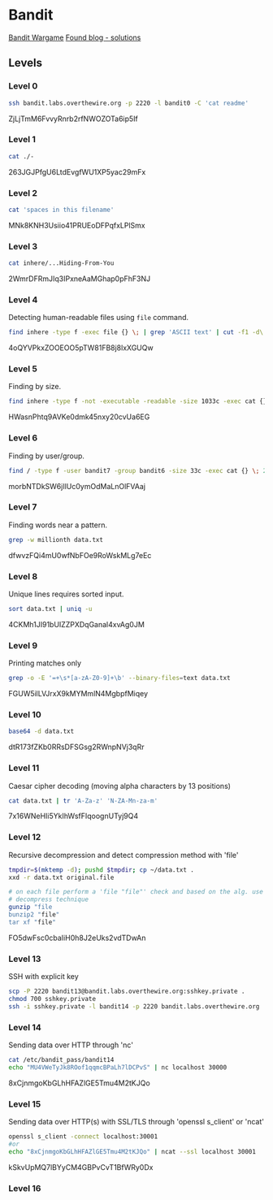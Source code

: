 # Bandit

[Bandit Wargame](https://overthewire.org/wargames/bandit)
[Found blog - solutions](https://mayadevbe.me/tags/bandit/)

## Levels

### Level 0
```bash
ssh bandit.labs.overthewire.org -p 2220 -l bandit0 -C 'cat readme'
```
ZjLjTmM6FvvyRnrb2rfNWOZOTa6ip5If

### Level 1
```bash
cat ./-
```
263JGJPfgU6LtdEvgfWU1XP5yac29mFx

### Level 2
```bash
cat 'spaces in this filename'
```
MNk8KNH3Usiio41PRUEoDFPqfxLPlSmx

### Level 3
```bash
cat inhere/...Hiding-From-You
```
2WmrDFRmJIq3IPxneAaMGhap0pFhF3NJ

### Level 4
Detecting human-readable files using `file` command.
```bash
find inhere -type f -exec file {} \; | grep 'ASCII text' | cut -f1 -d\:  | xargs -i cat "{}"
```
4oQYVPkxZOOEOO5pTW81FB8j8lxXGUQw

### Level 5
Finding by size.
```bash
find inhere -type f -not -executable -readable -size 1033c -exec cat {} \;
```
HWasnPhtq9AVKe0dmk45nxy20cvUa6EG

### Level 6
Finding by user/group.
```bash
find / -type f -user bandit7 -group bandit6 -size 33c -exec cat {} \; 2>/dev/null
```
morbNTDkSW6jIlUc0ymOdMaLnOlFVAaj

### Level 7
Finding words near a pattern.
```bash
grep -w millionth data.txt
```
dfwvzFQi4mU0wfNbFOe9RoWskMLg7eEc

### Level 8
Unique lines requires sorted input.
```bash
sort data.txt | uniq -u
```
4CKMh1JI91bUIZZPXDqGanal4xvAg0JM

### Level 9
Printing matches only
```bash
grep -o -E '=+\s*[a-zA-Z0-9]+\b' --binary-files=text data.txt
```
FGUW5ilLVJrxX9kMYMmlN4MgbpfMiqey

### Level 10
```bash
base64 -d data.txt 
```
dtR173fZKb0RRsDFSGsg2RWnpNVj3qRr

### Level 11
Caesar cipher decoding (moving alpha characters by 13 positions)
```bash
cat data.txt | tr 'A-Za-z' 'N-ZA-Mn-za-m'
```
7x16WNeHIi5YkIhWsfFIqoognUTyj9Q4

### Level 12
Recursive decompression and detect compression method with 'file'
```bash
tmpdir=$(mktemp -d); pushd $tmpdir; cp ~/data.txt .
xxd -r data.txt original.file

# on each file perform a 'file "file"' check and based on the alg. use
# decompress technique
gunzip "file
bunzip2 "file"
tar xf "file"
```
FO5dwFsc0cbaIiH0h8J2eUks2vdTDwAn

### Level 13
SSH with explicit key
```bash
scp -P 2220 bandit13@bandit.labs.overthewire.org:sshkey.private .
chmod 700 sshkey.private
ssh -i sshkey.private -l bandit14 -p 2220 bandit.labs.overthewire.org
```

### Level 14
Sending data over HTTP through 'nc'
```bash
cat /etc/bandit_pass/bandit14
echo "MU4VWeTyJk8ROof1qqmcBPaLh7lDCPvS" | nc localhost 30000
```
8xCjnmgoKbGLhHFAZlGE5Tmu4M2tKJQo

### Level 15
Sending data over HTTP(s) with SSL/TLS through 'openssl s_client' or 'ncat'
```bash
openssl s_client -connect localhost:30001
#or
echo "8xCjnmgoKbGLhHFAZlGE5Tmu4M2tKJQo" | ncat --ssl localhost 30001
```
kSkvUpMQ7lBYyCM4GBPvCvT1BfWRy0Dx

### Level 16

